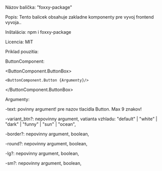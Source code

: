 Názov balíčka: "foxxy-package"

Popis: Tento balicek obsahuje zakladne komponenty pre vyvoj frontend vyvoja.. 

Inštalácia: npm i foxxy-package

Licencia: MIT

Priklad pouzitia:   

ButtonComponent:

  <ButtonComponent.ButtonBox>

    <ButtonComponent.Button {Argumenty}/>

  </ButtonComponent.ButtonBox>

Argumenty:

-text: povinny argument! pre nazov tlacidla Button. Max 9 znakov!

-variant_btn?: nepovinny argument, vatianta vzhladu:  "default" | "white" | "dark" | "funny" | "sun" | "ocean",

-border?: nepovinny argument, boolean,

-round?: nepovinny argument, boolean,

-lg?: nepovinny argument, boolean,

-sm?: nepovinny argument, boolean,
